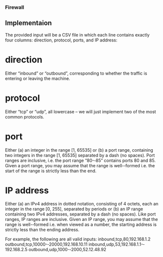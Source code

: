 ### Firewall

## Implementaion
The provided input will be a CSV file in which each line contains exactly four columns: direction,
protocol, ports, and IP address:

# direction 
Either “inbound” or “outbound”, corresponding to whether the
traffic is entering or leaving the machine.

# protocol 
Either “tcp” or “udp”, all lowercase – we will just implement two
of the most common protocols.

# port 
Either (a) an integer in the range [1, 65535] or (b) a port range,
containing two integers in the range [1, 65535] separated by a
dash (no spaces). Port ranges are inclusive, i.e. the port range “80-­‐85” contains
ports 80 and 85. Given a port range, you may assume that the
range is well-­‐formed i.e. the start of the range is strictly less than
the end.

# IP address 
Either (a) an IPv4 address in dotted notation, consisting of 4
octets, each an integer in the range [0, 255], separated by periods
or (b) an IP range containing two IPv4 addresses, separated by a
dash (no spaces). Like port ranges, IP ranges are inclusive. Given an IP range, you
may assume that the range is well-­‐formed i.e. when viewed as a
number, the starting address is strictly less than the ending
address.

For example, the following are all valid inputs:
inbound,tcp,80,192.168.1.2
outbound,tcp,10000-­‐20000,192.168.10.11
inbound,udp,53,192.168.1.1-­‐192.168.2.5
outbound,udp,1000-­‐2000,52.12.48.92
